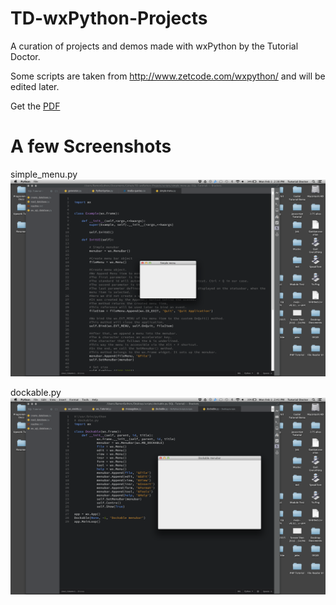 # TD-wxPython-Projects
A curation of projects and demos made with wxPython by the Tutorial Doctor.

Some scripts are taken from http://www.zetcode.com/wxpython/ and will be edited later.

Get the [PDF](http://200.17.137.109:8081/novobsi/Members/george/disciplinas/laboratorio-de-programacao/aulas/The%20wxPython%20tutorial.pdf)

# A few Screenshots

simple_menu.py
![](https://github.com/TutorialDoctor/TD-wxPython-Projects/blob/master/images/simple_menu.png)

dockable.py
![](https://github.com/TutorialDoctor/TD-wxPython-Projects/blob/master/images/dockable.png)
